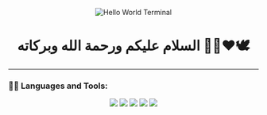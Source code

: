 <!-- Terminal "Hello world!" GIF -->
<p align="center">
  <img src="https://media.giphy.com/media/26tPoyDhjiJ2g7rEs/giphy.gif" alt="Hello World Terminal" />
</p>

<h1 align="center">السلام عليكم ورحمة الله وبركاته 👋🏻❤️🕊️</h1>

---

### 🧑‍💻 Languages and Tools:

<p align="center">
  <img src="https://img.shields.io/badge/Flutter-02569B?style=for-the-badge&logo=flutter&logoColor=white" />
  <img src="https://img.shields.io/badge/Dart-0175C2?style=for-the-badge&logo=dart&logoColor=white" />
  <img src="https://img.shields.io/badge/Python-3776AB?style=for-the-badge&logo=python&logoColor=white" />
  <img src="https://img.shields.io/badge/Adobe_Photoshop-31A8FF?style=for-the-badge&logo=Adobe-Photoshop&logoColor=white" />
  <img src="https://img.shields.io/badge/CapCut-000000?style=for-the-badge&logo=CapCut&logoColor=white" />
</p>
